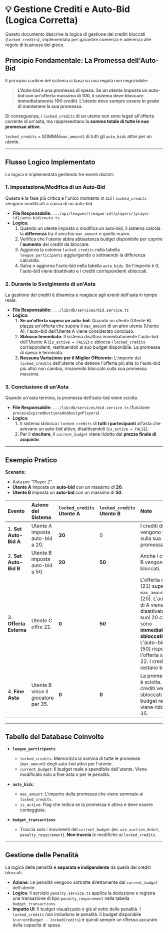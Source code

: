 # 💡 Gestione Crediti e Auto-Bid (Logica Corretta)

Questo documento descrive la logica di gestione dei crediti bloccati (`locked_credits`), implementata per garantire coerenza e aderenza alle regole di business del gioco.

## Principio Fondamentale: La Promessa dell'Auto-Bid

Il principio cardine del sistema si basa su una regola non negoziabile:

> **L'Auto-bid è una promessa di spesa. Se un utente imposta un auto-bid con un'offerta massima di 100, il sistema deve bloccare immediatamente 100 crediti. L'utente deve sempre essere in grado di mantenere la sua promessa.**

Di conseguenza, i `locked_credits` di un utente non sono legati all'offerta corrente di un'asta, ma rappresentano la **somma totale di tutte le sue promesse attive**.

`locked_credits` = SOMMA(`max_amount`) di tutti gli `auto_bids` attivi per un utente.

---

## Flusso Logico Implementato

La logica è implementata gestendo tre eventi distinti:

### 1. Impostazione/Modifica di un Auto-Bid
Questa è la fase più critica e l'unico momento in cui i `locked_credits` vengono modificati a causa di un auto-bid.

- **File Responsabile:** `.../api/leagues/[league-id]/players/[player-id]/auto-bid/route.ts`
- **Logica:**
  1.  Quando un utente imposta o modifica un auto-bid, il sistema calcola la **differenza** tra il vecchio `max_amount` e quello nuovo.
  2.  Verifica che l'utente abbia abbastanza budget disponibile per coprire l'**aumento** dei crediti da bloccare.
  3.  Aggiorna la colonna `locked_credits` nella tabella `league_participants` aggiungendo o sottraendo la differenza calcolata.
  4.  Salva o aggiorna l'auto-bid nella tabella `auto_bids`. Se l'importo è 0, l'auto-bid viene disattivato e i crediti corrispondenti sbloccati.

### 2. Durante lo Svolgimento di un'Asta
La gestione dei crediti è dinamica e reagisce agli eventi dell'asta in tempo reale.

- **File Responsabile:** `.../lib/db/services/bid.service.ts`
- **Logica:**
  1.  **Se un'offerta supera un auto-bid**: Quando un utente (Utente B) piazza un'offerta che supera il `max_amount` di un altro utente (Utente A), l'auto-bid dell'Utente A viene considerato concluso.
  2.  **Sblocco Immediato**: Il sistema disattiva immediatamente l'auto-bid dell'Utente A (`is_active = FALSE`) e sblocca i `locked_credits` corrispondenti, restituendoli al suo budget disponibile. La promessa di spesa è terminata.
  3.  **Nessuna Variazione per il Miglior Offerente**: L'importo dei `locked_credits` dell'utente che detiene l'offerta più alta (o l'auto-bid più alto) non cambia, rimanendo bloccato sulla sua promessa massima.

### 3. Conclusione di un'Asta
Quando un'asta termina, la promessa dell'auto-bid viene sciolta.

- **File Responsabile:** `.../lib/db/services/bid.service.ts` (funzione `processExpiredAuctionsAndAssignPlayers`)
- **Logica:**
  1.  Il sistema sblocca i `locked_credits` di **tutti i partecipanti** all'asta che avevano un auto-bid attivo, disattivandoli (`is_active = FALSE`).
  2.  Per il **vincitore**, il `current_budget` viene ridotto del **prezzo finale di acquisto**.

---

## Esempio Pratico

**Scenario:**
- Asta per "Player Z".
- **Utente A** imposta un **auto-bid** con un massimo di **20**.
- **Utente B** imposta un **auto-bid** con un massimo di **50**.

| Evento | Azione del Sistema | `locked_credits` Utente A | `locked_credits` Utente B | Note |
| :--- | :--- | :--- | :--- | :--- |
| 1. **Set Auto-Bid A** | Utente A imposta auto-bid a 20. | **20** | 0 | I crediti di A vengono bloccati sulla sua promessa. |
| 2. **Set Auto-Bid B** | Utente B imposta auto-bid a 50. | **20** | **50** | Anche i crediti di B vengono bloccati. |
| 3. **Offerta Esterna** | Utente C offre 21. | **0** | **50** | L'offerta di C (21) supera il `max_amount` di A (20). L'auto-bid di A viene disattivato e i suoi 20 crediti sono **immediatamente sbloccati**. L'auto-bid di B (50) risponde e l'offerta sale a 22. I crediti di B restano bloccati. |
| 4. **Fine Asta** | Utente B vince il giocatore per 35. | **0** | **0** | La promessa di B è sciolta. I 50 crediti vengono sbloccati e il suo budget reale viene ridotto di 35. |

---

## Tabelle del Database Coinvolte

- **`league_participants`**:
  - `locked_credits`: Memorizza la somma di tutte le promesse (`max_amount`) degli auto-bid attivi per l'utente.
  - `current_budget`: Il budget reale e spendibile dell'utente. Viene modificato solo a fine asta o per le penalità.

- **`auto_bids`**:
  - `max_amount`: L'importo della promessa che viene sommato ai `locked_credits`.
  - `is_active`: Flag che indica se la promessa è attiva e deve essere conteggiata.

- **`budget_transactions`**:
  - Traccia solo i movimenti del `current_budget` (es. `win_auction_debit`, `penalty_requirement`). **Non traccia** le modifiche ai `locked_credits`.

---

## Gestione delle Penalità

La logica delle penalità è **separata e indipendente** da quella dei crediti bloccati.

- **Azione**: Le penalità vengono sottratte direttamente dal `current_budget` dell'utente.
- **Logica**: Il servizio `penalty.service.ts` applica la deduzione e registra una transazione di tipo `penalty_requirement` nella tabella `budget_transactions`.
- **Impatto UI**: Il budget visualizzato è già al netto delle penalità. I `locked_credits` non includono le penalità. Il budget disponibile (`currentBudget - lockedCredits`) è quindi sempre un riflesso accurato della capacità di spesa.